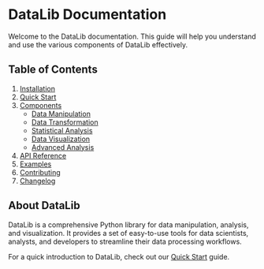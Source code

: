 # DataLib Documentation

Welcome to the DataLib documentation. This guide will help you understand and use the various components of DataLib effectively.

## Table of Contents

1. [Installation](installation.md)
2. [Quick Start](quickstart.md)
3. [Components](components/index.md)
    - [Data Manipulation](components/data_manipulation.md)
    - [Data Transformation](components/data_transformation.md)
    - [Statistical Analysis](components/statistical_analysis.md)
    - [Data Visualization](components/data_visualization.md)
    - [Advanced Analysis](components/advanced_analysis.md)
4. [API Reference](api_reference.md)
5. [Examples](examples.md)
6. [Contributing](contributing.md)
7. [Changelog](changelog.md)

## About DataLib

DataLib is a comprehensive Python library for data manipulation, analysis, and visualization. It provides a set of easy-to-use tools for data scientists, analysts, and developers to streamline their data processing workflows.

For a quick introduction to DataLib, check out our [Quick Start](quickstart.md) guide.

